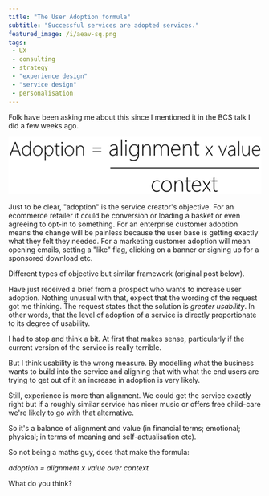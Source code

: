 ```yaml
---
title: "The User Adoption formula"
subtitle: "Successful services are adopted services."
featured_image: /i/aeav-sq.png
tags:
 - UX
 - consulting
 - strategy
 - "experience design"
 - "service design"
 - personalisation
---
```

Folk have been asking me about this since I mentioned it in the BCS talk I did a few weeks ago. 

![adoption formula](/i/aeav.png)

Just to be clear, "adoption" is the service creator's objective. For an ecommerce retailer it could be conversion or loading a basket or even agreeing to opt-in to something. For an enterprise customer adoption means the change will be painless because the user base is getting exactly what they felt they needed. For a marketing customer adoption will mean opening emails, setting a "like" flag, clicking on a banner or signing up for a sponsored download etc.

Different types of objective but similar framework (original post below).

Have just received a brief from a prospect who wants to increase user adoption. Nothing unusual with that, expect that the wording of the request got me thinking. The request states that the solution is _greater usability_. In other words, that the level of adoption of a service is directly proportionate to its degree of usability.

I had to stop and think a bit. At first that makes sense, particularly if the current version of the service is really terrible.

But I think usability is the wrong measure. By modelling what the business wants to build into the service and aligning that with what the end users are trying to get out of it an increase in adoption is very likely.

Still, experience is more than alignment. We could get the service exactly right but if a roughly similar service has nicer music or offers free child-care we're likely to go with that alternative.

So it's a balance of alignment and value (in financial terms; emotional; physical; in terms of meaning and self-actualisation etc).

So not being a maths guy, does that make the formula:

*adoption = alignment x value over context*

What do you think?
